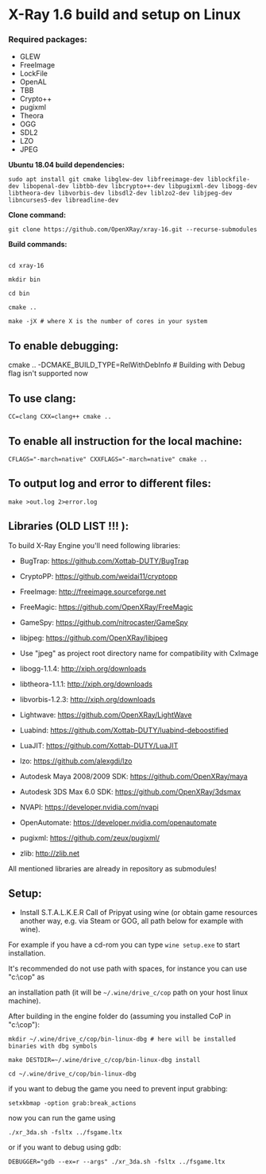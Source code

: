 # X-Ray 1.6 build and setup on Linux

### Required packages:

- GLEW
- FreeImage
- LockFile
- OpenAL
- TBB
- Crypto++
- pugixml
- Theora
- OGG
- SDL2
- LZO
- JPEG

**Ubuntu 18.04 build dependencies:**

```shell
sudo apt install git cmake libglew-dev libfreeimage-dev liblockfile-dev libopenal-dev libtbb-dev libcrypto++-dev libpugixml-dev libogg-dev libtheora-dev libvorbis-dev libsdl2-dev liblzo2-dev libjpeg-dev libncurses5-dev libreadline-dev
```
**Clone command:**
```shell
git clone https://github.com/OpenXRay/xray-16.git --recurse-submodules
```

**Build commands:**

```shell

cd xray-16

mkdir bin

cd bin

cmake ..

make -jX # where X is the number of cores in your system
```

## To enable debugging:

cmake .. -DCMAKE_BUILD_TYPE=RelWithDebInfo # Building with Debug flag isn't supported now

## To use clang:
```
CC=clang CXX=clang++ cmake ..
```
## To enable all instruction for the local machine:
```
CFLAGS="-march=native" CXXFLAGS="-march=native" cmake ..
```
## To output log and error to different files:
```
make >out.log 2>error.log
```
## Libraries (OLD LIST !!! ):

To build X-Ray Engine you'll need following libraries:

* BugTrap: https://github.com/Xottab-DUTY/BugTrap

* CryptoPP: https://github.com/weidai11/cryptopp

* FreeImage: http://freeimage.sourceforge.net

* FreeMagic: https://github.com/OpenXRay/FreeMagic

* GameSpy: https://github.com/nitrocaster/GameSpy

* libjpeg: https://github.com/OpenXRay/libjpeg

- Use "jpeg" as project root directory name for compatibility with CxImage

* libogg-1.1.4: http://xiph.org/downloads

* libtheora-1.1.1: http://xiph.org/downloads

* libvorbis-1.2.3: http://xiph.org/downloads

* Lightwave: https://github.com/OpenXRay/LightWave

* Luabind: https://github.com/Xottab-DUTY/luabind-deboostified

* LuaJIT: https://github.com/Xottab-DUTY/LuaJIT

* lzo: https://github.com/alexgdi/lzo

* Autodesk Maya 2008/2009 SDK: https://github.com/OpenXRay/maya

* Autodesk 3DS Max 6.0 SDK: https://github.com/OpenXRay/3dsmax

* NVAPI: https://developer.nvidia.com/nvapi

* OpenAutomate: https://developer.nvidia.com/openautomate

* pugixml: https://github.com/zeux/pugixml/

* zlib: http://zlib.net

All mentioned libraries are already in repository as submodules!

## Setup:

- Install S.T.A.L.K.E.R Call of Pripyat using wine (or obtain game resources another way, e.g. via Steam or GOG, all path below for example with wine).

For example if you have a cd-rom you can type `wine setup.exe` to start installation.

It's recommended do not use path with spaces, for instance you can use "c:\cop" as

an installation path (it will be `~/.wine/drive_c/cop` path on your host linux machine).

After building in the engine folder do (assuming you installed CoP in "c:\cop"):

```shell
mkdir ~/.wine/drive_c/cop/bin-linux-dbg # here will be installed binaries with dbg symbols

make DESTDIR=~/.wine/drive_c/cop/bin-linux-dbg install

cd ~/.wine/drive_c/cop/bin-linux-dbg
```

if you want to debug the game you need to prevent input grabbing:

```
setxkbmap -option grab:break_actions
```

now you can run the game using

```
./xr_3da.sh -fsltx ../fsgame.ltx
```

or if you want to debug using gdb:

```
DEBUGGER="gdb --ex=r --args" ./xr_3da.sh -fsltx ../fsgame.ltx
```